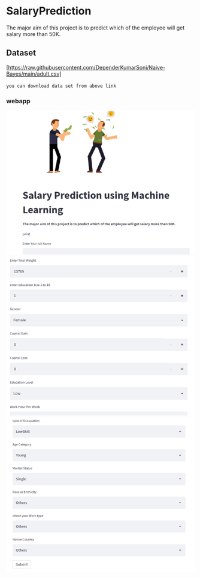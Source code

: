 # SalaryPrediction
The major aim of this project is to predict which of the employee will get salary more than 50K.

## Dataset 
[https://raw.githubusercontent.com/DependerKumarSoni/Naive-Bayes/main/adult.csv]

`you can download data set from above link`

### **webapp**
![pimg1](pimg1.png)
![pimg2](pimg2.png)
![pimg3](pimg3.png)

